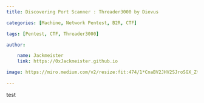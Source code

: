 ```yaml
---
title: Discovering Port Scanner : Threader3000 by Dievus 

categories: [Machine, Network Pentest, B2R, CTF]

tags: [Pentest, CTF, Threader3000]

author:

    name: Jackmeister
    link: https://0xJackmeister.github.io

image: https://miro.medium.com/v2/resize:fit:474/1*CnaBV2JHV2SJroSGX_ZtpQ.jpeg

---
```

test
